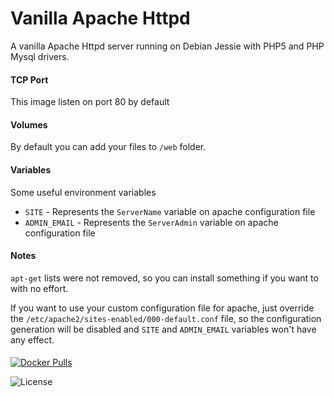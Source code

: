 # Vanilla Apache Httpd

A vanilla Apache Httpd server running on Debian Jessie with PHP5 and PHP Mysql drivers.

#### TCP Port

This image listen on port 80 by default

#### Volumes

By default you can add your files to `/web` folder.

#### Variables

Some useful environment variables

* `SITE` - Represents the `ServerName` variable on apache configuration file
* `ADMIN_EMAIL` - Represents the `ServerAdmin` variable on apache configuration file

#### Notes

`apt-get` lists were not removed, so you can install something if you want to with no effort.

If you want to use your custom configuration file for apache, just override the `/etc/apache2/sites-enabled/000-default.conf` file, so the configuration generation will be disabled and `SITE` and `ADMIN_EMAIL` variables won't have any effect. 



#### 
[![Docker Pulls](https://img.shields.io/docker/pulls/strm/apache.svg?style=plastic)](https://hub.docker.com/r/strm/apache/)

![License](https://img.shields.io/badge/License-GPL-blue.svg?style=plastic)

